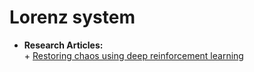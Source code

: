 # Lorenz system

- **Research Articles:**  
      + [Restoring chaos using deep reinforcement learning](https://aip.scitation.org/doi/abs/10.1063/5.0002047?journalCode=cha)




